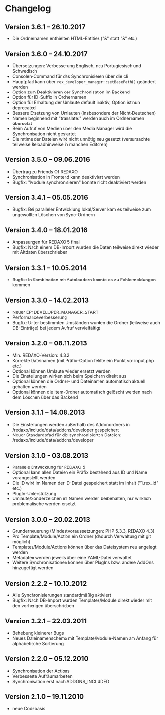 Changelog
=========

Version 3.6.1 – 26.10.2017
--------------------------

* Die Ordnernamen enthielten HTML-Entities ("&amp;" statt "&" etc.)

Version 3.6.0 – 24.10.2017
--------------------------

* Übersetzungen: Verbesserung Englisch, neu Portugiesisch und Schwedisch
* Consolen-Command für das Synchronisieren über die cli
* Hauptpfad kann über `rex_developer_manager::setBasePath()` geändert werden
* Option zum Deaktivieren der Synchronisation im Backend
* Option für ID-Suffix in Ordnernamen
* Option für Erhaltung der Umlaute default inaktiv, Option ist nun deprecated
* Bessere Ersetzung von Umlauten (insbesondere der Nicht-Deutschen)
* Namen beginnend mit "translate:" werden auch im Ordnernamen übersetzt
* Beim Aufruf von Medien über den Media Manager wird die Synchronisation nicht gestartet
* Die mtime der Dateien wird nicht unnötig neu gesetzt (versursachte teilweise Reloadhinweise in manchen Editoren)

Version 3.5.0 – 09.06.2016
--------------------------

* Übertrag zu Friends Of REDAXO
* Synchronisation in Frontend kann deaktiviert werden
* Bugfix: "Module synchronisieren" konnte nicht deaktiviert werden

Version 3.4.1 – 05.05.2016
--------------------------

* Bugfix: Bei paralleler Entwicklung lokal/Server kam es teilweise zum ungewollten Löschen von Sync-Ordnern

Version 3.4.0 – 18.01.2016
--------------------------

* Anpassungen für REDAXO 5 final
* Bugfix: Nach einem DB-Import wurden die Daten teilweise direkt wieder mit Altdaten überschrieben

Version 3.3.1 – 10.05.2014
--------------------------

* Bugfix: In Kombination mit Autoloadern konnte es zu Fehlermeldungen kommen

Version 3.3.0 – 14.02.2013
--------------------------

* Neuer EP: DEVELOPER_MANAGER_START
* Performanceverbesserung
* Bugfix: Unter bestimmten Umständen wurden die Ordner (teilweise auch DB-Einträge) bei jedem Aufruf vervielfältigt

Version 3.2.0 – 08.11.2013
--------------------------

* Min. REDAXO-Version: 4.3.2
* Korrekte Dateinamen (mit Präfix-Option fehlte ein Punkt vor input.php etc.)
* Optional können Umlaute wieder ersetzt werden
* Die Einstellungen wirken sich beim Speichern direkt aus
* Optional können die Ordner- und Dateinamen automatisch aktuell gehalten werden
* Optional können die Item-Ordner automatisch gelöscht werden nach dem Löschen über das Backend

Version 3.1.1 – 14.08.2013
--------------------------

* Die Einstellungen werden außerhalb des Addonordners in /redaxo/include/data/addons/developer gespeichert
* Neuer Standardpfad für die synchronisierten Dateien: /redaxo/include/data/addons/developer

Version 3.1.0 - 03.08.2013
--------------------------

* Parallele Entwicklung für REDAXO 5
* Optional kann allen Dateien ein Präfix bestehend aus ID und Name vorangestellt werden
* Die ID wird im Namen der ID-Datei gespeichert statt im Inhalt ("1.rex_id" etc.)
* PlugIn-Unterstützung
* Umlaute/Sonderzeichen im Namen werden beibehalten, nur wirklich problematische werden ersetzt

Version 3.0.0 – 20.02.2013
--------------------------

* Grunderneuerung (Mindestvoraussetzungen: PHP 5.3.3, REDAXO 4.3)
* Pro Template/Module/Action ein Ordner (dadurch Verwaltung mit git möglich)
* Templates/Module/Actions können über das Dateisystem neu angelegt werden
* Metadaten werden jeweils über eine YAML-Datei verwaltet
* Weitere Synchronisationen können über PlugIns bzw. andere AddOns hinzugefügt werden

Version 2.2.2 – 10.10.2012
--------------------------

* Alle Synchronisierungen standardmäßig aktiviert
* Bugfix: Nach DB-Import wurden Templates/Module direkt wieder mit den vorherigen überschrieben

Version 2.2.1 – 22.03.2011
--------------------------

* Behebung kleinerer Bugs
* Neues Dateinamenschema mit Template/Module-Namen am Anfang für alphabetische Sortierung

Version 2.2.0 – 05.12.2010
--------------------------

* Synchronisation der Actions
* Verbesserte Aufräumarbeiten
* Synchronisation erst nach ADDONS_INCLUDED

Version 2.1.0 – 19.11.2010
--------------------------

* neue Codebasis
